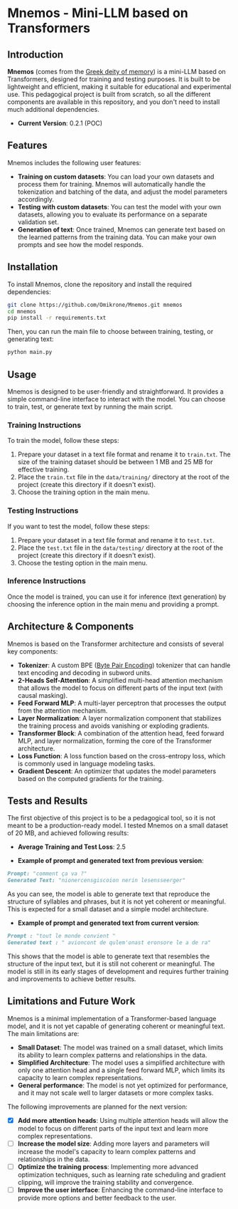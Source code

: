 # Mnemos - Mini-LLM based on Transformers

## Introduction

**Mnemos** (comes from the [Greek deity of memory](https://en.wikipedia.org/wiki/Mnemosyne)) is a mini-LLM based on Transformers, designed for training and testing purposes. It is built to be lightweight and efficient, making it suitable for educational and experimental use.
This pedagogical project is built from scratch, so all the different components are available in this repository, and you don't need to install much additional dependencies.

- **Current Version**: 0.2.1 (POC)

## Features

Mnemos includes the following user features:
- **Training on custom datasets**: You can load your own datasets and process them for training. Mnemos will automatically handle the tokenization and batching of the data, and adjust the model parameters accordingly.
- **Testing with custom datasets**: You can test the model with your own datasets, allowing you to evaluate its performance on a separate validation set.
- **Generation of text**: Once trained, Mnemos can generate text based on the learned patterns from the training data. You can make your own prompts and see how the model responds.


## Installation

To install Mnemos, clone the repository and install the required dependencies:

```bash
git clone https://github.com/Omikrone/Mnemos.git mnemos
cd mnemos
pip install -r requirements.txt
```

Then, you can run the main file to choose between training, testing, or generating text:

```bash
python main.py
```


## Usage

Mnemos is designed to be user-friendly and straightforward. It provides a simple command-line interface to interact with the model. You can choose to train, test, or generate text by running the main script.

### Training Instructions

To train the model, follow these steps:
1. Prepare your dataset in a text file format and rename it to `train.txt`. The size of the training dataset should be between 1 MB and 25 MB for effective training.
2. Place the `train.txt` file in the `data/training/` directory at the root of the project (create this directory if it doesn't exist).
3. Choose the training option in the main menu.

### Testing Instructions

If you want to test the model, follow these steps:
1. Prepare your dataset in a text file format and rename it to `test.txt`.
2. Place the `test.txt` file in the `data/testing/` directory at the root of the project (create this directory if it doesn't exist).
3. Choose the testing option in the main menu.

### Inference Instructions

Once the model is trained, you can use it for inference (text generation) by choosing the inference option in the main menu and providing a prompt.


## Architecture & Components

Mnemos is based on the Transformer architecture and consists of several key components:
- **Tokenizer**: A custom BPE ([Byte Pair Encoding](https://en.wikipedia.org/wiki/Byte_pair_encoding)) tokenizer that can handle text encoding and decoding in subword units.
- **2-Heads Self-Attention**: A simplified multi-head attention mechanism that allows the model to focus on different parts of the input text (with causal masking).
- **Feed Forward MLP**: A multi-layer perceptron that processes the output from the attention mechanism.
- **Layer Normalization**: A layer normalization component that stabilizes the training process and avoids vanishing or exploding gradients.
- **Transformer Block**: A combination of the attention head, feed forward MLP, and layer normalization, forming the core of the Transformer architecture.
- **Loss Function**: A loss function based on the cross-entropy loss, which is commonly used in language modeling tasks.
- **Gradient Descent**: An optimizer that updates the model parameters based on the computed gradients for the training.


## Tests and Results

The first objective of this project is to be a pedagogical tool, so it is not meant to be a production-ready model. I tested Mnemos on a small dataset of 20 MB, and achieved following results:
- **Average Training and Test Loss**: 2.5

- **Example of prompt and generated text from previous version**:
```markdown
Prompt: "comment ça va ?"
Generated Text: "nionercensgiscoion nerin lesensseerger"
```

As you can see, the model is able to generate text that reproduce the structure of syllables and phrases, but it is not yet coherent or meaningful. This is expected for a small dataset and a simple model architecture.

- **Example of prompt and generated text from current version**:
```markdown
Prompt : "tout le monde convient "
Generated text : " avioncont de qulem'onast eronsore le a de ra"
```

This shows that the model is able to generate text that resembles the structure of the input text, but it is still not coherent or meaningful. The model is still in its early stages of development and requires further training and improvements to achieve better results.


## Limitations and Future Work

Mnemos is a minimal implementation of a Transformer-based language model, and it is not yet capable of generating coherent or meaningful text. The main limitations are:
- **Small Dataset**: The model was trained on a small dataset, which limits its ability to learn complex patterns and relationships in the data.
- **Simplified Architecture**: The model uses a simplified architecture with only one attention head and a single feed forward MLP, which limits its capacity to learn complex representations.
- **General performance**: The model is not yet optimized for performance, and it may not scale well to larger datasets or more complex tasks.

The following improvements are planned for the next version:

- [X] **Add more attention heads**: Using multiple attention heads will allow the model to focus on different parts of the input text and learn more complex representations.
- [ ] **Increase the model size**: Adding more layers and parameters will increase the model's capacity to learn complex patterns and relationships in the data.
- [ ] **Optimize the training process**: Implementing more advanced optimization techniques, such as learning rate scheduling and gradient clipping, will improve the training stability and convergence.
- [ ] **Improve the user interface**: Enhancing the command-line interface to provide more options and better feedback to the user.
